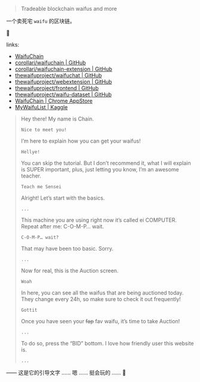 
> Tradeable blockchain waifus and more
> 

一个卖死宅 `waifu` 的区块链。

🙁

[site]: https://waifuchain.moe/index.html
[pic-chain..site]: https://waifuchain.moe/senpaimode/chain.jpg
[pic-chain]: ./.senpaimode/chain.jpg

links: 

[repo-old]: https://github.com/corollari/waifuchain.git
[repo-old-ext]: https://github.com/corollari/waifuchain-extension.git

[repo-chat]: https://github.com/thewaifuproject/waifuchat.git
[repo-ext]: https://github.com/thewaifuproject/webextension.git
[repo-webui]: https://github.com/thewaifuproject/frontend.git
[repo-wfds]: https://github.com/thewaifuproject/waifu-dataset.git

[ext-chromestore]: https://chrome.google.com/webstore/detail/waifuchain/injlalemmnakihphncnhbdckncjbcaac
[datas-kaggle]: https://kaggle.com/datasets/corollari/waifus

[wiki-wf]: https://waifu.wiki

- [WaifuChain][site]
- [corollari/waifuchain | GitHub][repo-old]
- [corollari/waifuchain-extension | GitHub][repo-old-ext]
- [thewaifuproject/waifuchat | GitHub][repo-chat]
- [thewaifuproject/webextension | GitHub][repo-ext]
- [thewaifuproject/frontend | GitHub][repo-webui]
- [thewaifuproject/waifu-dataset | GitHub][repo-wfds]
- [WaifuChain | Chrome AppStore][ext-chromestore]
- [MyWaifuList | Kaggle][datas-kaggle]


> Hey there! My name is Chain.
> 
> `Nice to meet you!`
> 
> I’m here to explain how you can get your waifus!
> 
> `Hellye!`
> 
> You can skip the tutorial. But I don’t recommend it, what I will explain is SUPER important, plus, just letting you know, I’m an awesome teacher.
> 
> `Teach me Sensei`
> 
> Alright! Let’s start with the basics.
> 
> `...`
> 
> This machine you are using right now it’s called ei COMPUTER. Repeat after me: C-O-M-P… wait.
> 
> `C-O-M-P… wait?`
> 
> That may have been too basic. Sorry.
> 
> `...`
> 
> Now for real, this is the Auction screen.
> 
> `Woah`
> 
> In here, you can see all the waifus that are being auctioned today. They change every 24h, so make sure to check it out frequently!
> 
> `Gottit`
> 
> Once you have seen your ~~fap~~ fav waifu, it’s time to take Auction!
> 
> `...`
> 
> To do so, press the “BID” bottom. I love how friendly user this website is.
> 
> `...`
> 

—— 这是它的引导文字 …… 嗯 …… 挺会玩的 …… 🤔

